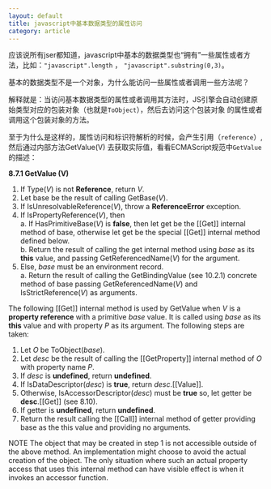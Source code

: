 ```yaml
---
layout: default
title: javascript中基本数据类型的属性访问
category: article
---
```


应该说所有jser都知道，javascript中基本的数据类型也“拥有”一些属性或者方法，比如：`"javascript".length` ，
`"javascript".substring(0,3)`。

基本的数据类型不是一个对象，为什么能访问一些属性或者调用一些方法呢？

解释就是：当访问基本数据类型的属性或者调用其方法时，JS引擎会自动创建原始类型对应的包装对象（也就是`ToObject`），然后去访问这个包装对象
的属性或者调用这个包装对象的方法。

至于为什么是这样的，属性访问和标识符解析的时候，会产生引用（`reference`）,然后通过内部方法GetValue(V)
去获取实际值，看看ECMAScript规范中`GetValue`的描述：

**8.7.1 GetValue (V)**

1. If Type(*V*) is not **Reference**, return *V*.
2. Let base be the result of calling GetBase(*V*).
3. If IsUnresolvableReference(*V*), throw a **ReferenceError** exception.
4. If IsPropertyReference(*V*), then  
    a. If HasPrimitiveBase(*V*) is **false**, then let get be the [[Get]] internal method of base, otherwise let get be the special [[Get]] internal method defined below.  
    b. Return the result of calling the get internal method using *base* as its **this** value, and passing GetReferencedName(*V*) for the argument.
5. Else, *base* must be an environment record.  
    a. Return the result of calling the GetBindingValue (see 10.2.1) concrete method of base passing GetReferencedName(*V*) and IsStrictReference(*V*) as arguments.  
  
The following [[Get]] internal method is used by GetValue when *V* is a **property reference** with a primitive *base* value. It is called using *base* as its **this** value and with property *P* as its argument. The following steps are taken:

1. Let *O* be ToObject(*base*).
2. Let *desc* be the result of calling the [[GetProperty]] internal method of *O* with property name *P*.
3. If *desc* is **undefined**, return **undefined**.
4. If IsDataDescriptor(*desc*) is **true**, return *desc*.[[Value]].
5. Otherwise, IsAccessorDescriptor(*desc*) must be **true** so, let getter be **desc**.[[Get]] (see 8.10).
6. If getter is **undefined**, return **undefined**.
7. Return the result calling the [[Call]] internal method of getter providing base as the this value and providing no arguments.
  
NOTE The object that may be created in step 1 is not accessible outside of the above method. An implementation might choose to avoid the actual creation of the object. The only situation where such an actual property access that uses this internal method can have visible effect is when it invokes an accessor function.

